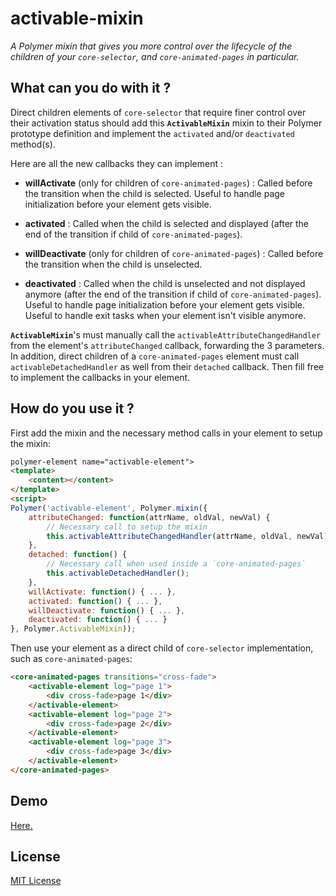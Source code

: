 # activable-mixin

_A Polymer mixin that gives you more control over the lifecycle of the children of your `core-selector`, and `core-animated-pages` in particular._

## What can you do with it ?

Direct children elements of `core-selector` that require finer control over their
activation status should add this **`ActivableMixin`** mixin to their Polymer
prototype definition and implement the `activated` and/or `deactivated` method(s).

Here are all the new callbacks they can implement :
* **willActivate** (only for children of `core-animated-pages`) :
Called before the transition when the child is selected. Useful to handle page initialization
before your element gets visible.

* **activated** :
Called when the child is selected and displayed (after the end of the transition
if child of `core-animated-pages`).
* **willDeactivate** (only for children of `core-animated-pages`) :
Called before the transition when the child is unselected.

* **deactivated** :
Called when the child is unselected and not displayed anymore (after the end
of the transition if child of `core-animated-pages`). Useful to handle page initialization
before your element gets visible.
Useful to handle exit tasks when your element isn't visible anymore.

**`ActivableMixin`**'s must manually call the `activableAttributeChangedHandler` from the
element's `attributeChanged` callback, forwarding the 3 parameters. In addition, direct
children of a `core-animated-pages` element must call `activableDetachedHandler`
as well from their `detached` callback.
Then fill free to implement the callbacks in your element.
 
## How do you use it ?

First add the mixin and the necessary method calls in your element to setup the mixin:

```html
polymer-element name="activable-element">
<template>
	<content></content>
</template>
<script>
Polymer('activable-element', Polymer.mixin({
	attributeChanged: function(attrName, oldVal, newVal) {
		// Necessary call to setup the mixin
		this.activableAttributeChangedHandler(attrName, oldVal, newVal);
	},
	detached: function() {
		// Necessary call when used inside a `core-animated-pages`
		this.activableDetachedHandler();
	},
	willActivate: function() { ... },
	activated: function() { ... },
	willDeactivate: function() { ... },
	deactivated: function() { ... }
}, Polymer.ActivableMixin));
```

Then use your element as a direct child of `core-selector` implementation, such as `core-animated-pages`:
```html
<core-animated-pages transitions="cross-fade">
	<activable-element log="page 1">
		<div cross-fade>page 1</div>
	</activable-element>
	<activable-element log="page 2">
		<div cross-fade>page 2</div>
	</activable-element>
	<activable-element log="page 3">
		<div cross-fade>page 3</div>
	</activable-element>
</core-animated-pages>
```

## Demo

[Here.](http://vguillou.github.io/webcomponents/activable-mixin/demo.html)

## License

[MIT License](http://opensource.org/licenses/MIT)